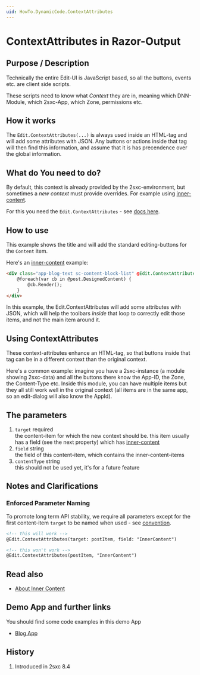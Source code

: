 ```yaml
---
uid: HowTo.DynamicCode.ContextAttributes
---
```


# ContextAttributes in Razor-Output

## Purpose / Description
Technically the entire Edit-UI is JavaScript based, so all the buttons, events etc. are client side scripts.

These scripts need to know what _Context_ they are in, meaning which DNN-Module, which 2sxc-App, which Zone, permissions etc. 

## How it works
The `Edit.ContextAttributes(...)` is always used inside an HTML-tag and will add some attributes with JSON. Any buttons or actions inside that tag will then find this information, and assume that it is has precendence over the global information.

## What do You need to do?
By default, this context is already provided by the 2sxc-environment, but sometimes a _new context_ must provide overrides. For example using [inner-content][inner-content]. 

For this you need the `Edit.ContextAttributes` - see [docs here](xref:ToSic.Sxc.Web.IInPageEditingSystem.ContextAttributes(ToSic.Sxc.Data.IDynamicEntity,System.String,System.String,System.String,System.Nullable{System.Guid})).


## How to use

This example shows the title and will add the standard editing-buttons for the `Content` item.

Here's an [inner-content][inner-content] example:

```html
<div class="app-blog-text sc-content-block-list" @Edit.ContextAttributes(post, field: "DesignedContent")>
    @foreach(var cb in @post.DesignedContent) {
        @cb.Render();
    }
</div>
```

In this example, the Edit.ContextAttributes will add some attributes with JSON, which will help the toolbars _inside_ that loop to correctly edit those items, and not the main item around it.



## Using ContextAttributes
These context-attributes enhance an HTML-tag, so that buttons inside that tag can be in a different context than the original context. 

Here's a common example: imagine you have a 2sxc-instance (a module showing 2sxc-data) and all the buttons there know the App-ID, the Zone, the Content-Type etc. Inside this module, you can have multiple items but they all still work well in the original context (all items are in the same app, so an edit-dialog will also know the AppId). 

## The parameters

1. `target` required  
    the content-item for which the new context should be. this item usually has a field (see the next property) which has [inner-content][inner-content]
1. `field` string  
    the field of this content-item, which contains the inner-content-items 
1. `contentType` string  
    this should not be used yet, it's for a future feature

## Notes and Clarifications

### Enforced Parameter Naming
To promote long term API stability, we require all parameters except for the first content-item `target` to be named when used - see [convention](convention-named-parameters).

```html
<!-- this will work -->
@Edit.ContextAttributes(target: postItem, field: "InnerContent")

<!-- this won't work -->
@Edit.ContextAttributes(postItem, "InnerContent")
```

## Read also

* [About Inner Content][inner-content]

## Demo App and further links

You should find some code examples in this demo App
* [Blog App](http://2sxc.org/en/apps/app/dnn-blog-app-for-dnn-dotnetnuke)


## History

1. Introduced in 2sxc 8.4

[inner-content]: http://2sxc.org/en/blog/post/designing-articles-with-inner-content-blocks-new-in-8-4-like-modules-inside-modules
[DynamicEntity]: Dynamic-Entity
[actions-source]: https://github.com/2sic/2sxc/blob/master/src/inpage/2sxc._actions.js
[template-content-data]: http://2sxc.org/en/blog/post/12-differences-when-templating-data-instead-of-content
